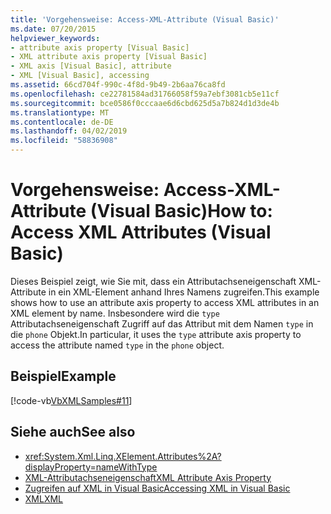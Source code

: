```yaml
---
title: 'Vorgehensweise: Access-XML-Attribute (Visual Basic)'
ms.date: 07/20/2015
helpviewer_keywords:
- attribute axis property [Visual Basic]
- XML attribute axis property [Visual Basic]
- XML axis [Visual Basic], attribute
- XML [Visual Basic], accessing
ms.assetid: 66cd704f-990c-4f8d-9b49-2b6aa76ca8fd
ms.openlocfilehash: ce22781584ad31766058f59a7ebf3081cb5e11cf
ms.sourcegitcommit: bce0586f0cccaae6d6cbd625d5a7b824d1d3de4b
ms.translationtype: MT
ms.contentlocale: de-DE
ms.lasthandoff: 04/02/2019
ms.locfileid: "58836908"
---
```

# <a name="how-to-access-xml-attributes-visual-basic"></a><span data-ttu-id="09d4d-102">Vorgehensweise: Access-XML-Attribute (Visual Basic)</span><span class="sxs-lookup"><span data-stu-id="09d4d-102">How to: Access XML Attributes (Visual Basic)</span></span>
<span data-ttu-id="09d4d-103">Dieses Beispiel zeigt, wie Sie mit, dass ein Attributachseneigenschaft XML-Attribute in ein XML-Element anhand Ihres Namens zugreifen.</span><span class="sxs-lookup"><span data-stu-id="09d4d-103">This example shows how to use an attribute axis property to access XML attributes in an XML element by name.</span></span> <span data-ttu-id="09d4d-104">Insbesondere wird die `type` Attributachseneigenschaft Zugriff auf das Attribut mit dem Namen `type` in die `phone` Objekt.</span><span class="sxs-lookup"><span data-stu-id="09d4d-104">In particular, it uses the `type` attribute axis property to access the attribute named `type` in the `phone` object.</span></span>  
  
## <a name="example"></a><span data-ttu-id="09d4d-105">Beispiel</span><span class="sxs-lookup"><span data-stu-id="09d4d-105">Example</span></span>  
 [!code-vb[VbXMLSamples#11](~/samples/snippets/visualbasic/VS_Snippets_VBCSharp/VbXMLSamples/VB/XMLSamples5.vb#11)]  
  
## <a name="see-also"></a><span data-ttu-id="09d4d-106">Siehe auch</span><span class="sxs-lookup"><span data-stu-id="09d4d-106">See also</span></span>

- <xref:System.Xml.Linq.XElement.Attributes%2A?displayProperty=nameWithType>
- [<span data-ttu-id="09d4d-107">XML-Attributachseneigenschaft</span><span class="sxs-lookup"><span data-stu-id="09d4d-107">XML Attribute Axis Property</span></span>](../../../../visual-basic/language-reference/xml-axis/xml-attribute-axis-property.md)
- [<span data-ttu-id="09d4d-108">Zugreifen auf XML in Visual Basic</span><span class="sxs-lookup"><span data-stu-id="09d4d-108">Accessing XML in Visual Basic</span></span>](../../../../visual-basic/programming-guide/language-features/xml/accessing-xml.md)
- [<span data-ttu-id="09d4d-109">XML</span><span class="sxs-lookup"><span data-stu-id="09d4d-109">XML</span></span>](../../../../visual-basic/programming-guide/language-features/xml/index.md)
